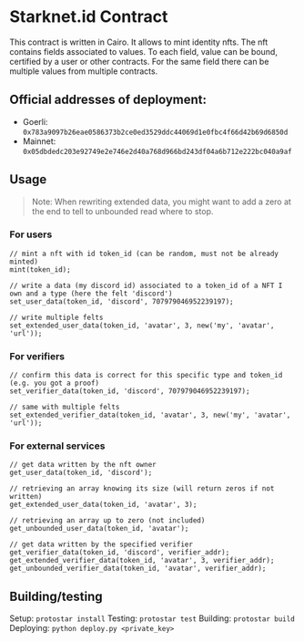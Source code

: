 # Starknet.id Contract

This contract is written in Cairo. It allows to mint identity nfts.
The nft contains fields associated to values. To each field, value can be bound, certified by a user or other contracts. For the same field there can be multiple values from multiple contracts.

## Official addresses of deployment:
- Goerli: ``0x783a9097b26eae0586373b2ce0ed3529ddc44069d1e0fbc4f66d42b69d6850d``
- Mainnet: ``0x05dbdedc203e92749e2e746e2d40a768d966bd243df04a6b712e222bc040a9af``

## Usage

> Note: When rewriting extended data, you might want to add a zero at the end to tell to unbounded read where to stop.

### For users
```cairo
// mint a nft with id token_id (can be random, must not be already minted)
mint(token_id);

// write a data (my discord id) associated to a token_id of a NFT I own and a type (here the felt 'discord')
set_user_data(token_id, 'discord', 707979046952239197);

// write multiple felts
set_extended_user_data(token_id, 'avatar', 3, new('my', 'avatar', 'url'));
```

### For verifiers
```cairo
// confirm this data is correct for this specific type and token_id (e.g. you got a proof)
set_verifier_data(token_id, 'discord', 707979046952239197);

// same with multiple felts
set_extended_verifier_data(token_id, 'avatar', 3, new('my', 'avatar', 'url'));
```

### For external services
```cairo
// get data written by the nft owner
get_user_data(token_id, 'discord');

// retrieving an array knowing its size (will return zeros if not written)
get_extended_user_data(token_id, 'avatar', 3);

// retrieving an array up to zero (not included)
get_unbounded_user_data(token_id, 'avatar');

// get data written by the specified verifier
get_verifier_data(token_id, 'discord', verifier_addr);
get_extended_verifier_data(token_id, 'avatar', 3, verifier_addr);
get_unbounded_verifier_data(token_id, 'avatar', verifier_addr);
```

## Building/testing
Setup: ``protostar install``
Testing: ``protostar test``
Building: ``protostar build``
Deploying: ``python deploy.py <private_key>``
